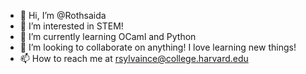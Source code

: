- 👋 Hi, I’m @Rothsaida
- 👀 I’m interested in STEM!
- 🌱 I’m currently learning OCaml and Python
- 💞️ I’m looking to collaborate on anything! I love learning new things!
- 📫 How to reach me at rsylvaince@college.harvard.edu

<!---
Rothsaida/Rothsaida is a ✨ special ✨ repository because its `README.md` (this file) appears on your GitHub profile.
You can click the Preview link to take a look at your changes.
--->
